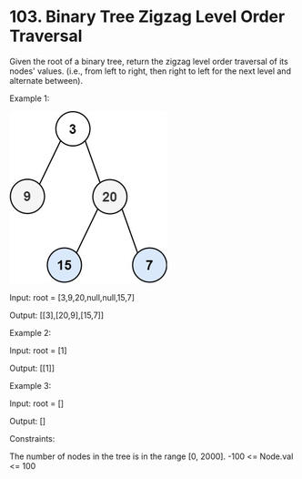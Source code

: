 # 103. Binary Tree Zigzag Level Order Traversal

Given the root of a binary tree, return the zigzag level order traversal of its nodes' values. (i.e., from left to
right, then right to left for the next level and alternate between).

Example 1:

![img.png](img.png)

Input: root = [3,9,20,null,null,15,7]

Output: [[3],[20,9],[15,7]]

Example 2:

Input: root = [1]

Output: [[1]]

Example 3:

Input: root = []

Output: []

Constraints:

The number of nodes in the tree is in the range [0, 2000].
-100 <= Node.val <= 100